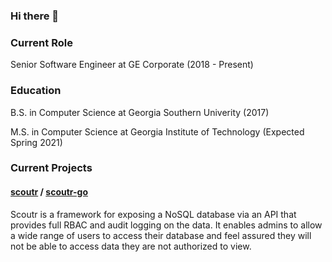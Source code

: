 ### Hi there 👋

### Current Role
Senior Software Engineer at GE Corporate (2018 - Present)

### Education
B.S. in Computer Science at Georgia Southern Univerity (2017)

M.S. in Computer Science at Georgia Institute of Technology (Expected Spring 2021)

### Current Projects

#### [scoutr](https://github.com/GESkunkworks/scoutr) / [scoutr-go](https://github.com/MichaelPalmer1/scoutr-go)
Scoutr is a framework for exposing a NoSQL database via an API that provides full RBAC and audit logging on the data. It enables admins to allow a wide range of users to access their database and feel assured they will not be able to access data they are not authorized to view.

<!--
**MichaelPalmer1/MichaelPalmer1** is a ✨ _special_ ✨ repository because its `README.md` (this file) appears on your GitHub profile.

Here are some ideas to get you started:

- 🔭 I’m currently working on ...
- 🌱 I’m currently learning ...
- 👯 I’m looking to collaborate on ...
- 🤔 I’m looking for help with ...
- 💬 Ask me about ...
- 📫 How to reach me: ...
- 😄 Pronouns: ...
- ⚡ Fun fact: ...
-->
